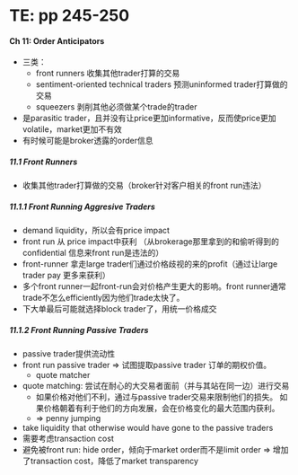 # TE: pp 245-250

#### Ch 11: Order Anticipators

- 三类：
    - front runners 收集其他trader打算的交易
    - sentiment-oriented technical traders 预测uninformed trader打算做的交易
    - squeezers 剥削其他必须做某个trade的trader
- 是parasitic trader，且并没有让price更加informative，反而使price更加volatile，market更加不有效
- 有时候可能是broker透露的order信息

##### 11.1 Front Runners

- 收集其他trader打算做的交易（broker针对客户相关的front run违法）

##### 11.1.1 Front Running Aggresive Traders

- demand liquidity，所以会有price impact
- front run 从 price impact中获利 （从brokerage那里拿到的和偷听得到的confidential 信息来front run是违法的）
- front-runner 拿走large trader们通过价格歧视的来的profit（通过让large trader pay 更多来获利）
- 多个front runner一起front-run会对价格产生更大的影响。front runner通常trade不怎么efficiently因为他们trade太快了。
- 下大单最后可能就选择block trader了，用统一价格成交

##### 11.1.2 Front Running Passive Traders

- passive trader提供流动性
- front run passive trader => 试图提取passive trader 订单的期权价值。
    - quote matcher
- quote matching: 尝试在耐心的大交易者面前（并与其站在同一边）进行交易
    - 如果价格对他们不利，通过与passive trader交易来限制他们的损失。 如果价格朝着有利于他们的方向发展，会在价格变化的最大范围内获利。
    - => penny jumping
- take liquidity that otherwise would have gone to the passive traders
- 需要考虑transaction cost
- 避免被front run: hide order，倾向于market order而不是limit order => 增加了transaction cost，降低了market transparency

